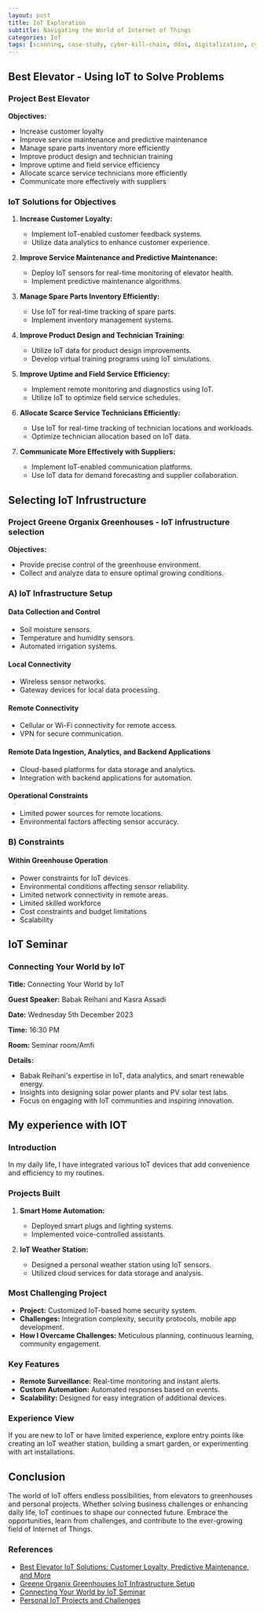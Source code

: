 ```yaml
---
layout: post
title: IoT Exploration
subtitle: Navigating the World of Internet of Things
categories: IoT
tags: [scanning, case-study, cyber-kill-chain, ddos, digitalization, cybersecurity]
---
```


## Best Elevator - Using IoT to Solve Problems

### Project Best Elevator

**Objectives:**
- Increase customer loyalty
- Improve service maintenance and predictive maintenance
- Manage spare parts inventory more efficiently
- Improve product design and technician training
- Improve uptime and field service efficiency
- Allocate scarce service technicians more efficiently
- Communicate more effectively with suppliers

### IoT Solutions for Objectives

1. **Increase Customer Loyalty:**
   - Implement IoT-enabled customer feedback systems.
   - Utilize data analytics to enhance customer experience.

2. **Improve Service Maintenance and Predictive Maintenance:**
   - Deploy IoT sensors for real-time monitoring of elevator health.
   - Implement predictive maintenance algorithms.

3. **Manage Spare Parts Inventory Efficiently:**
   - Use IoT for real-time tracking of spare parts.
   - Implement inventory management systems.

4. **Improve Product Design and Technician Training:**
   - Utilize IoT data for product design improvements.
   - Develop virtual training programs using IoT simulations.

5. **Improve Uptime and Field Service Efficiency:**
   - Implement remote monitoring and diagnostics using IoT.
   - Utilize IoT to optimize field service schedules.

6. **Allocate Scarce Service Technicians Efficiently:**
   - Use IoT for real-time tracking of technician locations and workloads.
   - Optimize technician allocation based on IoT data.

7. **Communicate More Effectively with Suppliers:**
   - Implement IoT-enabled communication platforms.
   - Use IoT data for demand forecasting and supplier collaboration.

## Selecting IoT Infrustructure

### Project Greene Organix Greenhouses - IoT infrustructure selection

**Objectives:**
- Provide precise control of the greenhouse environment.
- Collect and analyze data to ensure optimal growing conditions.

### A) IoT Infrastructure Setup

#### Data Collection and Control
- Soil moisture sensors.
- Temperature and humidity sensors.
- Automated irrigation systems.

#### Local Connectivity
- Wireless sensor networks.
- Gateway devices for local data processing.

#### Remote Connectivity
- Cellular or Wi-Fi connectivity for remote access.
- VPN for secure communication.

#### Remote Data Ingestion, Analytics, and Backend Applications
- Cloud-based platforms for data storage and analytics.
- Integration with backend applications for automation.

#### Operational Constraints
- Limited power sources for remote locations.
- Environmental factors affecting sensor accuracy.

### B) Constraints

#### Within Greenhouse Operation
- Power constraints for IoT devices.
- Environmental conditions affecting sensor reliability.
- Limited network connectivity in remote areas.
- Limited skilled workforce
- Cost constraints and budget limitations
- Scalability

## IoT Seminar

### Connecting Your World by IoT

**Title:** Connecting Your World by IoT

**Guest Speaker:** Babak Reihani and Kasra Assadi

**Date:** Wednesday 5th December 2023

**Time:** 16:30 PM

**Room:** Seminar room/Amfi

**Details:**
   - Babak Reihani's expertise in IoT, data analytics, and smart renewable energy.
   - Insights into designing solar power plants and PV solar test labs.
   - Focus on engaging with IoT communities and inspiring innovation.



## My experience with IOT

### Introduction

In my daily life, I have integrated various IoT devices that add convenience and efficiency to my routines.

### Projects Built

1. **Smart Home Automation:**
   - Deployed smart plugs and lighting systems.
   - Implemented voice-controlled assistants.

2. **IoT Weather Station:**
   - Designed a personal weather station using IoT sensors.
   - Utilized cloud services for data storage and analysis.

### Most Challenging Project

- **Project:** Customized IoT-based home security system.
- **Challenges:** Integration complexity, security protocols, mobile app development.
- **How I Overcame Challenges:** Meticulous planning, continuous learning, community engagement.

### Key Features

- **Remote Surveillance:** Real-time monitoring and instant alerts.
- **Custom Automation:** Automated responses based on events.
- **Scalability:** Designed for easy integration of additional devices.

### Experience View

If you are new to IoT or have limited experience, explore entry points like creating an IoT weather station, building a smart garden, or experimenting with art installations.

## Conclusion

The world of IoT offers endless possibilities, from elevators to greenhouses and personal projects. Whether solving business challenges or enhancing daily life, IoT continues to shape our connected future. Embrace the opportunities, learn from challenges, and contribute to the ever-growing field of Internet of Things.

### References

- [Best Elevator IoT Solutions: Customer Loyalty, Predictive Maintenance, and More](YourReferenceLink1)
- [Greene Organix Greenhouses IoT Infrastructure Setup](YourReferenceLink2)
- [Connecting Your World by IoT Seminar](YourReferenceLink3)
- [Personal IoT Projects and Challenges](YourReferenceLink4)

[YourReferenceLink1]: #   "Link to Best Elevator IoT Solutions Reference"
[YourReferenceLink2]: #   "Link to Greene Organix Greenhouses IoT Infrastructure Reference"
[YourReferenceLink3]: #   "Link to Connecting Your World by IoT Seminar Reference"
[YourReferenceLink4]: #   "Link to Personal IoT Projects and Challenges Reference"
